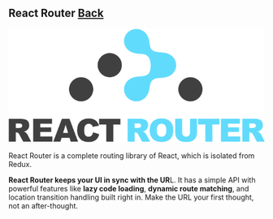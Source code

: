 ## React Router [Back](./../react.md)

![](./1.png)

React Router is a complete routing library of React, which is isolated from Redux.

**React Router keeps your UI in sync with the UR**L. It has a simple API with powerful features like **lazy code loading**, **dynamic route matching**, and location transition handling built right in. Make the URL your first thought, not an after-thought.
